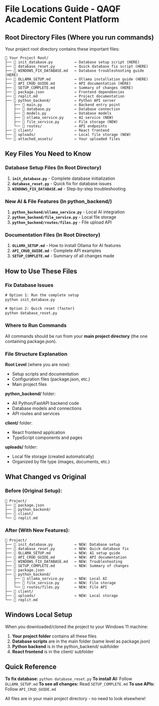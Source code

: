 # File Locations Guide - QAQF Academic Content Platform

## Root Directory Files (Where you run commands)

Your project root directory contains these important files:

```
📁 Your Project Root/
├── 📄 init_database.py          ← Database setup script (HERE)
├── 📄 database_reset.py         ← Quick database fix script (HERE)
├── 📄 WINDOWS_FIX_DATABASE.md   ← Database troubleshooting guide (HERE)
├── 📄 OLLAMA_SETUP.md           ← Ollama installation guide (HERE)
├── 📄 API_CRUD_GUIDE.md         ← API documentation (HERE)
├── 📄 SETUP_COMPLETE.md         ← Summary of changes (HERE)
├── 📄 package.json              ← Frontend dependencies
├── 📄 replit.md                 ← Project documentation
├── 📁 python_backend/           ← Python API server
│   ├── 📄 main.py               ← Backend entry point
│   ├── 📄 database.py           ← Database connection
│   ├── 📄 models.py             ← Database models
│   ├── 📄 ollama_service.py     ← AI service (NEW)
│   ├── 📄 file_service.py       ← File storage (NEW)
│   └── 📁 routes/               ← API endpoints
├── 📁 client/                   ← React frontend
├── 📁 uploads/                  ← Local file storage (NEW)
└── 📁 attached_assets/          ← Your uploaded files
```

## Key Files You Need to Know

### Database Setup Files (In Root Directory)
1. **`init_database.py`** - Complete database initialization
2. **`database_reset.py`** - Quick fix for database issues  
3. **`WINDOWS_FIX_DATABASE.md`** - Step-by-step troubleshooting

### New AI & File Features (In python_backend/)
1. **`python_backend/ollama_service.py`** - Local AI integration
2. **`python_backend/file_service.py`** - Local file storage
3. **`python_backend/routes/files.py`** - File upload API

### Documentation Files (In Root Directory)
1. **`OLLAMA_SETUP.md`** - How to install Ollama for AI features
2. **`API_CRUD_GUIDE.md`** - Complete API examples
3. **`SETUP_COMPLETE.md`** - Summary of all changes made

## How to Use These Files

### Fix Database Issues
```cmd
# Option 1: Run the complete setup
python init_database.py

# Option 2: Quick reset (faster)
python database_reset.py
```

### Where to Run Commands
All commands should be run from your **main project directory** (the one containing package.json).

### File Structure Explanation

**Root Level** (where you are now):
- Setup scripts and documentation
- Configuration files (package.json, etc.)
- Main project files

**python_backend/** folder:
- All Python/FastAPI backend code
- Database models and connections
- API routes and services

**client/** folder:
- React frontend application
- TypeScript components and pages

**uploads/** folder:
- Local file storage (created automatically)
- Organized by file type (images, documents, etc.)

## What Changed vs Original

### Before (Original Setup):
```
📁 Project/
├── 📄 package.json
├── 📁 python_backend/
├── 📁 client/
└── 📄 replit.md
```

### After (With New Features):
```
📁 Project/
├── 📄 init_database.py          ← NEW: Database setup
├── 📄 database_reset.py         ← NEW: Quick database fix
├── 📄 OLLAMA_SETUP.md           ← NEW: AI setup guide
├── 📄 API_CRUD_GUIDE.md         ← NEW: API documentation
├── 📄 WINDOWS_FIX_DATABASE.md   ← NEW: Troubleshooting
├── 📄 SETUP_COMPLETE.md         ← NEW: Summary of changes
├── 📄 package.json
├── 📁 python_backend/
│   ├── 📄 ollama_service.py     ← NEW: Local AI
│   ├── 📄 file_service.py       ← NEW: File storage
│   └── 📄 routes/files.py       ← NEW: File API
├── 📁 client/
├── 📁 uploads/                  ← NEW: Local storage
└── 📄 replit.md
```

## Windows Local Setup

When you downloaded/cloned the project to your Windows 11 machine:

1. **Your project folder** contains all these files
2. **Database scripts** are in the main folder (same level as package.json)
3. **Python backend** is in the python_backend/ subfolder
4. **React frontend** is in the client/ subfolder

## Quick Reference

**To fix database:** `python database_reset.py`
**To install AI:** Follow `OLLAMA_SETUP.md`
**To see all changes:** Read `SETUP_COMPLETE.md`
**To use APIs:** Follow `API_CRUD_GUIDE.md`

All files are in your main project directory - no need to look elsewhere!
